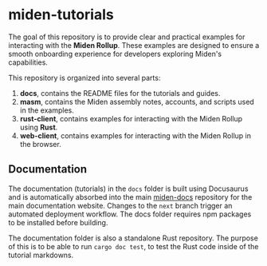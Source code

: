 # miden-tutorials

The goal of this repository is to provide clear and practical examples for interacting with the **Miden Rollup**. These examples are designed to ensure a smooth onboarding experience for developers exploring Miden's capabilities.

This repository is organized into several parts:

1. **docs**, contains the README files for the tutorials and guides.
2. **masm**, contains the Miden assembly notes, accounts, and scripts used in the examples.
3. **rust-client**, contains examples for interacting with the Miden Rollup using **Rust**.
4. **web-client**, contains examples for interacting with the Miden Rollup in the browser.

## Documentation

The documentation (tutorials) in the `docs` folder is built using Docusaurus and is automatically absorbed into the main [miden-docs](https://github.com/0xMiden/miden-docs) repository for the main documentation website. Changes to the `next` branch trigger an automated deployment workflow. The docs folder requires npm packages to be installed before building.

The documentation folder is also a standalone Rust repository. The purpose of this is to be able to run `cargo doc test`, to test the Rust code inside of the tutorial markdowns.

